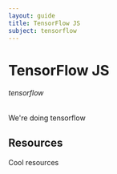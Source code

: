 ```yaml
---
layout: guide
title: TensorFlow JS
subject: tensorflow
---
```


# TensorFlow JS

###### tensorflow

We're doing tensorflow


## Resources

Cool resources

